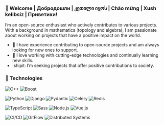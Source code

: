 ### :feet: Welcome | Добродошли | კეთილი იყოს | Chào mừng | Xush kelibsiz | Приветики!

I’m an open-source enthusiast who actively contributes to various projects. With a background in mathematics (topology and algebra), I am passionate about working on projects that have a positive impact on the world.

- 🌱 I have experience contributing to open-source projects and am always looking for new ones to support.
- :floppy_disk: I love working with cutting-edge technologies and continually learning new skills.
- :shipit: I’m seeking projects that offer positive contributions to society.

### :crystal_ball: Technologies

![C++](https://img.shields.io/badge/C++-00599C?style=for-the-badge&logo=c%2B%2B&logoColor=white)
![Boost](https://img.shields.io/badge/Boost-00599C?style=for-the-badge&logo=boost&logoColor=white)

![Python](https://img.shields.io/badge/Python-3776AB?style=for-the-badge&logo=python&logoColor=white)
![Django](https://img.shields.io/badge/Django-092E20?style=for-the-badge&logo=django&logoColor=white)
![Pydantic](https://img.shields.io/badge/Pydantic-3776AB?style=for-the-badge&logoColor=white)
![Celery](https://img.shields.io/badge/Celery-37814A?style=for-the-badge&logo=celery&logoColor=white)
![Redis](https://img.shields.io/badge/Redis-DC382D?style=for-the-badge&logo=redis&logoColor=white)

![TypeScript](https://img.shields.io/badge/TypeScript-007ACC?style=for-the-badge&logo=typescript&logoColor=white)
![Sass](https://img.shields.io/badge/Sass-CC6699?style=for-the-badge&logo=sass&logoColor=white)
![Node.js](https://img.shields.io/badge/Node.js-339933?style=for-the-badge&logo=node-dot-js&logoColor=white)
![Vue.js](https://img.shields.io/badge/Vue.js-4FC08D?style=for-the-badge&logo=vue-dot-js&logoColor=white)


![CI/CD](https://img.shields.io/badge/CI%2FCD-6DA55F?style=for-the-badge&logo=continuous-integration&logoColor=white)
![GitFlow](https://img.shields.io/badge/GitFlow-F05032?style=for-the-badge&logo=git&logoColor=white)
![Distributed Systems](https://img.shields.io/badge/Distributed%20Systems-00BFFF?style=for-the-badge&logo=distributed-systems&logoColor=white)

